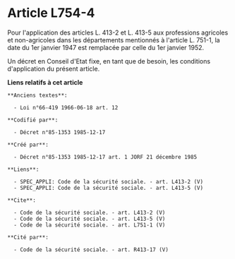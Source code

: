 # Article L754-4

Pour l'application des articles L. 413-2 et L. 413-5 aux professions agricoles et non-agricoles dans les départements
mentionnés à l'article L. 751-1, la date du 1er janvier 1947 est remplacée par celle du 1er janvier 1952. 

Un décret en Conseil d'Etat fixe, en tant que de besoin, les conditions d'application du présent article.

**Liens relatifs à cet article**

	**Anciens textes**:

	  - Loi n°66-419 1966-06-18 art. 12

	**Codifié par**:

	  - Décret n°85-1353 1985-12-17

	**Créé par**:

	  - Décret n°85-1353 1985-12-17 art. 1 JORF 21 décembre 1985

	**Liens**:

	  - SPEC_APPLI: Code de la sécurité sociale. - art. L413-2 (V)
	  - SPEC_APPLI: Code de la sécurité sociale. - art. L413-5 (V)

	**Cite**:

	  - Code de la sécurité sociale. - art. L413-2 (V)
	  - Code de la sécurité sociale. - art. L413-5 (V)
	  - Code de la sécurité sociale. - art. L751-1 (V)

	**Cité par**:

	  - Code de la sécurité sociale. - art. R413-17 (V)
